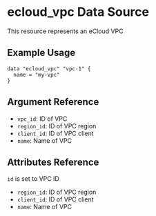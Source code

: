 # ecloud_vpc Data Source

This resource represents an eCloud VPC

## Example Usage

```hcl
data "ecloud_vpc" "vpc-1" {
  name = "my-vpc"
}
```

## Argument Reference

- `vpc_id`: ID of VPC
- `region_id`: ID of VPC region
- `client_id`: ID of VPC client
- `name`: Name of VPC

## Attributes Reference

`id` is set to VPC ID

- `region_id`: ID of VPC region
- `client_id`: ID of VPC client
- `name`: Name of VPC